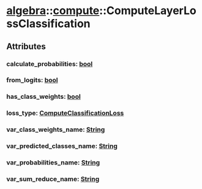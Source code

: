 # [algebra](/libs/algebra/)::[compute](/libs/algebra/compute/)::ComputeLayerLossClassification

## Attributes

### calculate_probabilities:&nbsp;[bool](/libs/std/core/type.bool.md)

### from_logits:&nbsp;[bool](/libs/std/core/type.bool.md)

### has_class_weights:&nbsp;[bool](/libs/std/core/type.bool.md)

### loss_type:&nbsp;[ComputeClassificationLoss](/libs/algebra/compute/enum.ComputeClassificationLoss.md)

### var_class_weights_name:&nbsp;[String](/libs/std/core/type.String.md)

### var_predicted_classes_name:&nbsp;[String](/libs/std/core/type.String.md)

### var_probabilities_name:&nbsp;[String](/libs/std/core/type.String.md)

### var_sum_reduce_name:&nbsp;[String](/libs/std/core/type.String.md)
